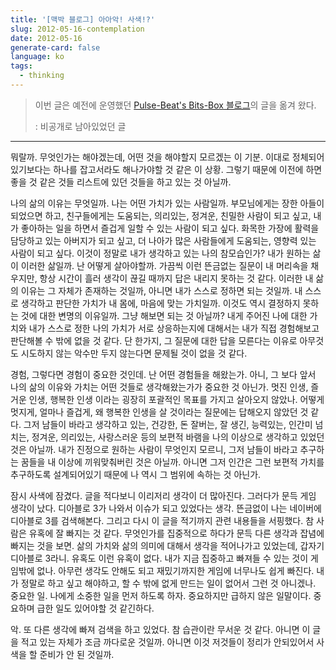 ```yaml
---
title: '[맥박 블로그] 아아악! 사색!?'
slug: 2012-05-16-contemplation
date: 2012-05-16
generate-card: false
language: ko
tags:
  - thinking
---
```


> 이번 글은 예전에 운영했던 [Pulse-Beat's Bits-Box 블로그](https://pulsebeat.tistory.com/)의 글을 옮겨 왔다.
>
> : 비공개로 남아있었던 글

---

뭐랄까. 무엇인가는 해야겠는데, 어떤 것을 해야할지 모르겠는 이 기분. 이대로 정체되어 있기보다는 하나를 잡고서라도 해나가야할 것 같은 이 상황. 그렇기 때문에 이전에 하면 좋을 것 같은 것들 리스트에 있던 것들을 하고 있는 것 아닐까.

나의 삶의 이유는 무엇일까. 나는 어떤 가치가 있는 사람일까. 부모님에게는 장한 아들이 되었으면 하고, 친구들에게는 도움되는, 의리있는, 정겨운, 친밀한 사람이 되고 싶고, 내가 좋아하는 일을 하면서 즐겁게 일할 수 있는 사람이 되고 싶다. 화목한 가장에 활력을 담당하고 있는 아버지가 되고 싶고, 더 나아가 많은 사람들에게 도움되는, 영향력 있는 사람이 되고 싶다. 이것이 정말로 내가 생각하고 있는 나의 참모습인가? 내가 원하는 삶이 이러한 삶일까. 난 어떻게 살아야할까. 가끔씩 이런 뜬금없는 질문이 내 머리속을 채우지만, 항상 시간이 흘러 생각이 끊길 때까지 답은 내리지 못하는 것 같다. 이러한 내 삶의 이유는 그 자체가 존재하는 것일까, 아니면 내가 스스로 정하면 되는 것일까. 내 스스로 생각하고 판단한 가치가 내 몸에, 마음에 맞는 가치일까. 이것도 역시 결정하지 못하는 것에 대한 변명의 이유일까. 그냥 해보면 되는 것 아닐까? 내게 주어진 나에 대한 가치와 내가 스스로 정한 나의 가치가 서로 상응하는지에 대해서는 내가 직접 경험해보고 판단해볼 수 밖에 없을 것 같다. 단 한가지, 그 질문에 대한 답을 모른다는 이유로 아무것도 시도하지 않는 악수만 두지 않는다면 문제될 것이 없을 것 같다.

경험, 그렇다면 경험이 중요한 것인데. 난 어떤 경험들을 해왔는가. 아니, 그 보다 앞서 나의 삶의 이유와 가치는 어떤 것들로 생각해왔는가가 중요한 것 아닌가. 멋진 인생, 즐거운 인생, 행복한 인생 이라는 굉장히 포괄적인 목표를 가지고 살아오지 않았나. 어떻게 멋지게, 얼마나 즐겁게, 왜 행복한 인생을 살 것이라는 질문에는 답해오지 않았던 것 같다. 그저 남들이 바라고 생각하고 있는, 건강한, 돈 잘버는, 잘 생긴, 능력있는, 인간미 넘치는, 정겨운, 의리있는, 사랑스러운 등의 보편적 바램을 나의 이상으로 생각하고 있었던 것은 아닐까. 내가 진정으로 원하는 사람이 무엇인지 모르니, 그저 남들이 바라고 추구하는 꿈들을 내 이상에 끼워맞춰버린 것은 아닐까. 아니면 그저 인간은 그런 보편적 가치를 추구하도록 설계되어있기 때문에 나 역시 그 범위에 속하는 것 아닌가.

잠시 사색에 잠겼다. 글을 적다보니 이리저리 생각이 더 많아진다. 그러다가 문득 게임 생각이 났다. 디아블로 3가 나와서 이슈가 되고 있었다는 생각. 뜬금없이 나는 네이버에 디아블로 3를 검색해본다. 그리고 다시 이 글을 적기까지 관련 내용들을 서핑했다. 참 사람은 유혹에 잘 빠지는 것 같다. 무엇인가를 집중적으로 하다가 문득 다른 생각과 잡념에 빠지는 것을 보면. 삶의 가치와 삶의 의미에 대해서 생각을 적어나가고 있었는데, 갑자기 디아블로 3라니. 유혹도 이런 유혹이 없다. 내가 지금 집중하고 빠져들 수 있는 것이 게임밖에 없나. 아무런 생각도 안해도 되고 재밌기까지한 게임에 너무나도 쉽게 빠진다. 내가 정말로 하고 싶고 해야하고, 할 수 밖에 없게 만드는 일이 없어서 그런 것 아니겠나. 중요한 일. 나에게 소중한 일을 먼저 하도록 하자. 중요하지만 급하지 않은 일말이다. 중요하며 급한 일도 있어야할 것 같긴하다.

악. 또 다른 생각에 빠져 검색을 하고 있었다. 참 습관이란 무서운 것 같다. 아니면 이 글을 적고 있는 자체가 조금 까다로운 것일까. 아니면 이것 저것들이 정리가 안되있어서 사색을 할 준비가 안 된 것일까.
